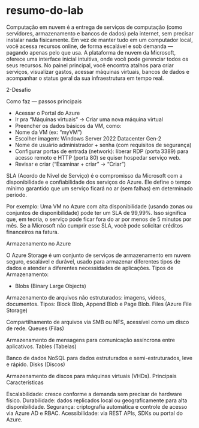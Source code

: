# resumo-do-lab

Computação em nuvem é a entrega de serviços de computação (como servidores, armazenamento e bancos de dados) pela internet, sem precisar instalar nada fisicamente. Em vez de manter tudo em um computador local, você acessa recursos online, de forma escalável e sob demanda — pagando apenas pelo que usa. A plataforma de nuvem da Microsoft, oferece uma interface inicial intuitiva, onde você pode gerenciar todos os seus recursos. No painel principal, você encontra atalhos para criar serviços, visualizar gastos, acessar máquinas virtuais, bancos de dados e acompanhar o status geral da sua infraestrutura em tempo real.


2-Desafio 

Como faz — passos principais

- Acessar o Portal do Azure 
- Ir pra “Máquinas virtuais” → Criar uma nova máquina virtual 
- Preencher os dados básicos da VM, como:
- Nome da VM (ex: “myVM”) 
- Escolher imagem: Windows Server 2022 Datacenter Gen‑2 
- Nome de usuário administrador + senha (com requisitos de segurança) 
- Configurar portas de entrada (network): liberar RDP (porta 3389) para acesso remoto e HTTP (porta 80) se quiser hospedar serviço web. 
- Revisar e criar (“Examinar + criar” → “Criar”)

SLA (Acordo de Nível de Serviço) é o compromisso da Microsoft com a disponibilidade e confiabilidade dos serviços do Azure.
Ele define o tempo mínimo garantido que um serviço ficará no ar (sem falhas) em determinado período.

Por exemplo:
Uma VM no Azure com alta disponibilidade (usando zonas ou conjuntos de disponibilidade) pode ter um SLA de 99,99%.
Isso significa que, em teoria, o serviço pode ficar fora do ar por menos de 5 minutos por mês.
Se a Microsoft não cumprir esse SLA, você pode solicitar créditos financeiros na fatura.

Armazenamento no Azure

O Azure Storage é um conjunto de serviços de armazenamento em nuvem seguro, escalável e durável, usado para armazenar diferentes tipos de dados e atender a diferentes necessidades de aplicações.
Tipos de Armazenamento:
- Blobs (Binary Large Objects)

Armazenamento de arquivos não estruturados: imagens, vídeos, documentos.
Tipos: Block Blob, Append Blob e Page Blob.
Files (Azure File Storage)

Compartilhamento de arquivos via SMB ou NFS, acessível como um disco de rede.
Queues (Filas)

Armazenamento de mensagens para comunicação assíncrona entre aplicativos.
Tables (Tabelas)

Banco de dados NoSQL para dados estruturados e semi-estruturados, leve e rápido.
Disks (Discos)

Armazenamento de discos para máquinas virtuais (VHDs).
Principais Características

Escalabilidade: cresce conforme a demanda sem precisar de hardware físico.
Durabilidade: dados replicados local ou geograficamente para alta disponibilidade.
Segurança: criptografia automática e controle de acesso via Azure AD e RBAC.
Acessibilidade: via REST APIs, SDKs ou portal do Azure.
